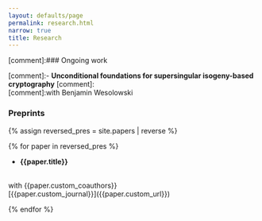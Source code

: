 ```yaml
---
layout: defaults/page
permalink: research.html
narrow: true
title: Research
---
```


[comment]:### Ongoing work

[comment]:- **Unconditional foundations for supersingular isogeny-based cryptography**
[comment]:<br>
[comment]:with Benjamin Wesolowski


### Preprints


{% assign reversed_pres = site.papers | reverse %}

{% for paper in reversed_pres %}

- **{{paper.title}}**
 <br> 
 with {{paper.custom_coauthors}}
 <br>
 [{{paper.custom_journal}}]({{paper.custom_url}})
 
{% endfor %}
